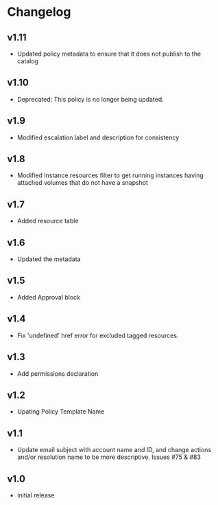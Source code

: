 # Changelog

## v1.11

- Updated policy metadata to ensure that it does not publish to the catalog

## v1.10

- Deprecated: This policy is no longer being updated.

## v1.9

- Modified escalation label and description for consistency

## v1.8

- Modified Instance resources filter to get running instances having attached volumes that do not have a snapshot

## v1.7

- Added resource table

## v1.6

- Updated the metadata

## v1.5

- Added Approval block

## v1.4

- Fix 'undefined' href error for excluded tagged resources.

## v1.3

- Add permissions declaration

## v1.2

- Upating Policy Template Name

## v1.1

- Update email subject with account name and ID, and change actions and/or resolution name to be more descriptive. Issues #75 & #83

## v1.0

- initial release
